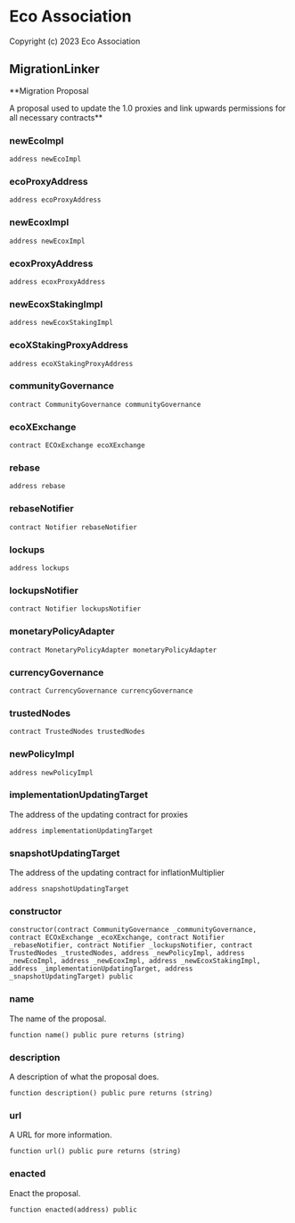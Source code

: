 # Eco Association

Copyright (c) 2023 Eco Association

## MigrationLinker

**Migration Proposal

A proposal used to update the 1.0 proxies and link upwards permissions for all necessary contracts**

### newEcoImpl

```solidity
address newEcoImpl
```

### ecoProxyAddress

```solidity
address ecoProxyAddress
```

### newEcoxImpl

```solidity
address newEcoxImpl
```

### ecoxProxyAddress

```solidity
address ecoxProxyAddress
```

### newEcoxStakingImpl

```solidity
address newEcoxStakingImpl
```

### ecoXStakingProxyAddress

```solidity
address ecoXStakingProxyAddress
```

### communityGovernance

```solidity
contract CommunityGovernance communityGovernance
```

### ecoXExchange

```solidity
contract ECOxExchange ecoXExchange
```

### rebase

```solidity
address rebase
```

### rebaseNotifier

```solidity
contract Notifier rebaseNotifier
```

### lockups

```solidity
address lockups
```

### lockupsNotifier

```solidity
contract Notifier lockupsNotifier
```

### monetaryPolicyAdapter

```solidity
contract MonetaryPolicyAdapter monetaryPolicyAdapter
```

### currencyGovernance

```solidity
contract CurrencyGovernance currencyGovernance
```

### trustedNodes

```solidity
contract TrustedNodes trustedNodes
```

### newPolicyImpl

```solidity
address newPolicyImpl
```

### implementationUpdatingTarget

The address of the updating contract for proxies

```solidity
address implementationUpdatingTarget
```

### snapshotUpdatingTarget

The address of the updating contract for inflationMultiplier

```solidity
address snapshotUpdatingTarget
```

### constructor

```solidity
constructor(contract CommunityGovernance _communityGovernance, contract ECOxExchange _ecoXExchange, contract Notifier _rebaseNotifier, contract Notifier _lockupsNotifier, contract TrustedNodes _trustedNodes, address _newPolicyImpl, address _newEcoImpl, address _newEcoxImpl, address _newEcoxStakingImpl, address _implementationUpdatingTarget, address _snapshotUpdatingTarget) public
```

### name

The name of the proposal.

```solidity
function name() public pure returns (string)
```

### description

A description of what the proposal does.

```solidity
function description() public pure returns (string)
```

### url

A URL for more information.

```solidity
function url() public pure returns (string)
```

### enacted

Enact the proposal.

```solidity
function enacted(address) public
```

